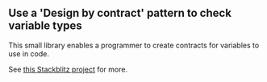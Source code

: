## Use a 'Design by contract' pattern to check variable types

This small library enables a programmer to create contracts for variables to use in code.

See [this Stackblitz project](https://stackblitz.com/edit/js-nyqr5l?file=TypeContractFactory.js) for more.
